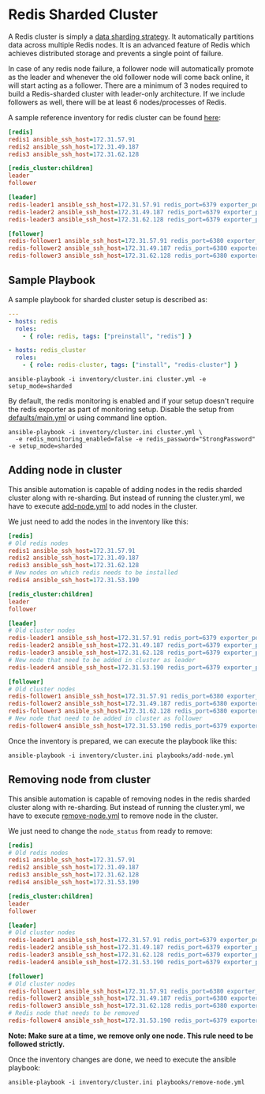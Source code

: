 # Redis Sharded Cluster

A Redis cluster is simply a [data sharding strategy](https://www.digitalocean.com/community/tutorials/understanding-database-sharding). It automatically partitions data across multiple Redis nodes. It is an advanced feature of Redis which achieves distributed storage and prevents a single point of failure.

In case of any redis node failure, a follower node will automatically promote as the leader and whenever the old follower node will come back online, it will start acting as a follower. There are a minimum of 3 nodes required to build a Redis-sharded cluster with leader-only architecture. If we include followers as well, there will be at least 6 nodes/processes of Redis.

A sample reference inventory for redis cluster can be found [here](../inventory/cluster.ini):

```ini
[redis]
redis1 ansible_ssh_host=172.31.57.91
redis2 ansible_ssh_host=172.31.49.187
redis3 ansible_ssh_host=172.31.62.128

[redis_cluster:children]
leader
follower

[leader]
redis-leader1 ansible_ssh_host=172.31.57.91 redis_port=6379 exporter_port=9121 leader_id=0 node_status=ready
redis-leader2 ansible_ssh_host=172.31.49.187 redis_port=6379 exporter_port=9121 leader_id=1 node_status=ready
redis-leader3 ansible_ssh_host=172.31.62.128 redis_port=6379 exporter_port=9121 leader_id=2 node_status=ready

[follower]
redis-follower1 ansible_ssh_host=172.31.57.91 redis_port=6380 exporter_port=9122 leader_id=0 node_status=ready
redis-follower2 ansible_ssh_host=172.31.49.187 redis_port=6380 exporter_port=9122 leader_id=1 node_status=ready
redis-follower3 ansible_ssh_host=172.31.62.128 redis_port=6380 exporter_port=9122 leader_id=2 node_status=ready
```

## Sample Playbook

A sample playbook for sharded cluster setup is described as:

```yaml
---
- hosts: redis
  roles:
    - { role: redis, tags: ["preinstall", "redis"] }

- hosts: redis_cluster
  roles:
    - { role: redis-cluster, tags: ["install", "redis-cluster"] }
```

```shell
ansible-playbook -i inventory/cluster.ini cluster.yml -e setup_mode=sharded
```

By default, the redis monitoring is enabled and if your setup doesn't require the redis exporter as part of monitoring setup. Disable the setup from [defaults/main.yml](../roles/redis-cluster/defaults/main.yml) or using command line option.

```shell
ansible-playbook -i inventory/cluster.ini cluster.yml \
  -e redis_monitoring_enabled=false -e redis_password="StrongPassword" -e setup_mode=sharded
```

## Adding node in cluster

This ansible automation is capable of adding nodes in the redis sharded cluster along with re-sharding. But instead of running the cluster.yml, we have to execute [add-node.yml](../playbooks/add-node.yml) to add nodes in the cluster.

We just need to add the nodes in the inventory like this:

```ini
[redis]
# Old redis nodes
redis1 ansible_ssh_host=172.31.57.91
redis2 ansible_ssh_host=172.31.49.187
redis3 ansible_ssh_host=172.31.62.128
# New nodes on which redis needs to be installed
redis4 ansible_ssh_host=172.31.53.190

[redis_cluster:children]
leader
follower

[leader]
# Old cluster nodes
redis-leader1 ansible_ssh_host=172.31.57.91 redis_port=6379 exporter_port=9121 leader_id=0 node_status=ready
redis-leader2 ansible_ssh_host=172.31.49.187 redis_port=6379 exporter_port=9121 leader_id=1 node_status=ready
redis-leader3 ansible_ssh_host=172.31.62.128 redis_port=6379 exporter_port=9121 leader_id=2 node_status=ready
# New node that need to be added in cluster as leader
redis-leader4 ansible_ssh_host=172.31.53.190 redis_port=6379 exporter_port=9121 leader_id=2 node_status=ready

[follower]
# Old cluster nodes
redis-follower1 ansible_ssh_host=172.31.57.91 redis_port=6380 exporter_port=9122 leader_id=0 node_status=ready
redis-follower2 ansible_ssh_host=172.31.49.187 redis_port=6380 exporter_port=9122 leader_id=1 node_status=ready
redis-follower3 ansible_ssh_host=172.31.62.128 redis_port=6380 exporter_port=9122 leader_id=2 node_status=ready
# New node that need to be added in cluster as follower
redis-follower4 ansible_ssh_host=172.31.53.190 redis_port=6379 exporter_port=9121 leader_id=2 node_status=ready
```

Once the inventory is prepared, we can execute the playbook like this:

```shell
ansible-playbook -i inventory/cluster.ini playbooks/add-node.yml
```

## Removing node from cluster

This ansible automation is capable of removing nodes in the redis sharded cluster along with re-sharding. But instead of running the cluster.yml, we have to execute [remove-node.yml](../playbooks/remove-node.yml) to remove node in the cluster.

We just need to change the `node_status` from ready to remove:

```ini
[redis]
# Old redis nodes
redis1 ansible_ssh_host=172.31.57.91
redis2 ansible_ssh_host=172.31.49.187
redis3 ansible_ssh_host=172.31.62.128
redis4 ansible_ssh_host=172.31.53.190

[redis_cluster:children]
leader
follower

[leader]
# Old cluster nodes
redis-leader1 ansible_ssh_host=172.31.57.91 redis_port=6379 exporter_port=9121 leader_id=0 node_status=ready
redis-leader2 ansible_ssh_host=172.31.49.187 redis_port=6379 exporter_port=9121 leader_id=1 node_status=ready
redis-leader3 ansible_ssh_host=172.31.62.128 redis_port=6379 exporter_port=9121 leader_id=2 node_status=ready
redis-leader4 ansible_ssh_host=172.31.53.190 redis_port=6379 exporter_port=9121 leader_id=2 node_status=ready

[follower]
# Old cluster nodes
redis-follower1 ansible_ssh_host=172.31.57.91 redis_port=6380 exporter_port=9122 leader_id=0 node_status=ready
redis-follower2 ansible_ssh_host=172.31.49.187 redis_port=6380 exporter_port=9122 leader_id=1 node_status=ready
redis-follower3 ansible_ssh_host=172.31.62.128 redis_port=6380 exporter_port=9122 leader_id=2 node_status=ready
# Redis node that needs to be removed
redis-follower4 ansible_ssh_host=172.31.53.190 redis_port=6379 exporter_port=9121 leader_id=2 node_status=remove
```

**Note: Make sure at a time, we remove only one node. This rule need to be followed strictly.**

Once the inventory changes are done, we need to execute the ansible playbook:

```shell
ansible-playbook -i inventory/cluster.ini playbooks/remove-node.yml
```
